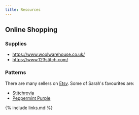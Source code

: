 ```yaml
---
title: Resources
---
```


## Online Shopping

### Supplies

- <https://www.woolwarehouse.co.uk/>
- <https://www.123stitch.com/>

### Patterns

There are many sellers on [Etsy](https://www.etsy.com/uk/).
Some of Sarah's favourites are:

- [Stitchrovia](https://www.etsy.com/uk/shop/Stitchrovia)
- [Peppermint Purple](https://www.etsy.com/uk/shop/PeppermintPurple)

{% include links.md %}
